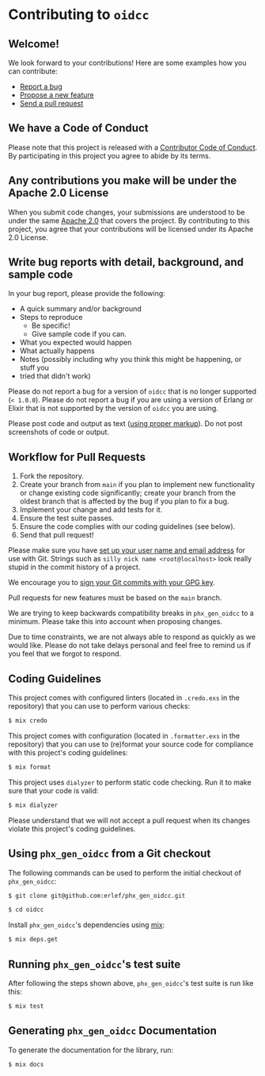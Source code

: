 # Contributing to `oidcc`

## Welcome!

We look forward to your contributions! Here are some examples how you can
contribute:

- [Report a bug](https://github.com/erlef/phx_gen_oidcc/issues/new?labels=bug&template=BUG.md)
- [Propose a new feature](https://github.com/erlef/phx_gen_oidcc/issues/new?labels=enhancement&template=FEATURE.md)
- [Send a pull request](https://github.com/erlef/phx_gen_oidcc/pulls)

## We have a Code of Conduct

Please note that this project is released with a
[Contributor Code of Conduct](CODE_OF_CONDUCT.md). By participating in this
project you agree to abide by its terms.

## Any contributions you make will be under the Apache 2.0 License

When you submit code changes, your submissions are understood to be under the
same [Apache 2.0](https://github.com/erlef/phx_gen_oidcc/blob/main/LICENSE)
that covers the project. By contributing to this project, you agree that your
contributions will be licensed under its Apache 2.0 License.

## Write bug reports with detail, background, and sample code

In your bug report, please provide the following:

- A quick summary and/or background
- Steps to reproduce
  - Be specific!
  - Give sample code if you can.
- What you expected would happen
- What actually happens
- Notes (possibly including why you think this might be happening, or stuff you
- tried that didn't work)

Please do not report a bug for a version of `oidcc` that is no longer
supported (`< 1.0.0`). Please do not report a bug if you are using a version of
Erlang or Elixir that is not supported by the version of `oidcc` you are using.

Please post code and output as text
([using proper markup](https://guides.github.com/features/mastering-markdown/)).
Do not post screenshots of code or output.

## Workflow for Pull Requests

1. Fork the repository.
2. Create your branch from `main` if you plan to implement new functionality or
   change existing code significantly; create your branch from the oldest branch
   that is affected by the bug if you plan to fix a bug.
3. Implement your change and add tests for it.
4. Ensure the test suite passes.
5. Ensure the code complies with our coding guidelines (see below).
6. Send that pull request!

Please make sure you have
[set up your user name and email address](https://git-scm.com/book/en/v2/Getting-Started-First-Time-Git-Setup)
for use with Git. Strings such as `silly nick name <root@localhost>` look really
stupid in the commit history of a project.

We encourage you to
[sign your Git commits with your GPG key](https://docs.github.com/en/github/authenticating-to-github/signing-commits).

Pull requests for new features must be based on the `main` branch.

We are trying to keep backwards compatibility breaks in `phx_gen_oidcc` to a
minimum. Please take this into account when proposing changes.

Due to time constraints, we are not always able to respond as quickly as we
would like. Please do not take delays personal and feel free to remind us if you
feel that we forgot to respond.

## Coding Guidelines

This project comes with configured linters (located in `.credo.exs` in the
repository) that you can use to perform various checks:

```bash
$ mix credo
```

This project comes with configuration (located in `.formatter.exs` in the
repository) that you can use to (re)format your
source code for compliance with this project's coding guidelines:

```bash
$ mix format
```

This project uses `dialyzer` to perform static code checking. Run it to make
sure that your code is valid:

```bash
$ mix dialyzer
```

Please understand that we will not accept a pull request when its changes
violate this project's coding guidelines.

## Using `phx_gen_oidcc` from a Git checkout

The following commands can be used to perform the initial checkout of
`phx_gen_oidcc`:

```bash
$ git clone git@github.com:erlef/phx_gen_oidcc.git

$ cd oidcc
```

Install `phx_gen_oidcc`'s dependencies using [mix](https://hexdocs.pm/mix/Mix.html):

```bash
$ mix deps.get
```

## Running `phx_gen_oidcc`'s test suite

After following the steps shown above, `phx_gen_oidcc`'s test suite is run like
this:

```bash
$ mix test
```

## Generating `phx_gen_oidcc` Documentation

To generate the documentation for the library, run:

```bash
$ mix docs
```

<!-- TODO: Add when guides are added -->
<!-- The guide documentation pages can be found in the `/guides/` directory. -->
